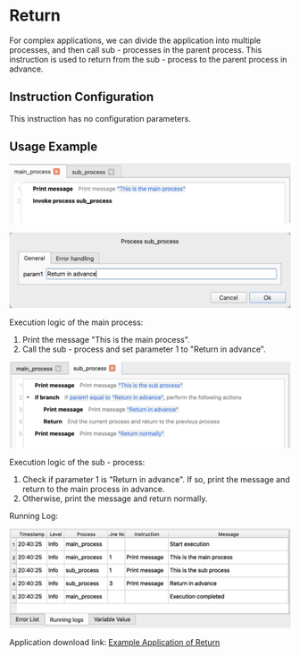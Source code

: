 # Return

For complex applications, we can divide the application into multiple processes, and then call sub - processes in the parent process. This instruction is used to return from the sub - process to the parent process in advance.

## Instruction Configuration

This instruction has no configuration parameters.

## Usage Example

![Main Process](return_demo_main.png)

![return_demo_sub_config.png](return_demo_sub_config.png)

Execution logic of the main process:

1. Print the message "This is the main process".
2. Call the sub - process and set parameter 1 to "Return in advance".


![Sub - Process](return_demo_sub.png)

Execution logic of the sub - process:

1. Check if parameter 1 is "Return in advance". If so, print the message and return to the main process in advance.
2. Otherwise, print the message and return normally.

Running Log:

![Running Log of the Main Process](return_demo_log.png)

Application download link: [Example Application of Return](../../examples/return_demo.zip)
